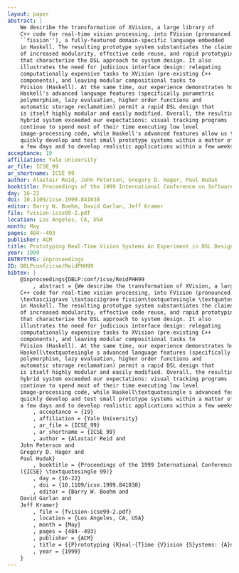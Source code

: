 ```yaml
---
layout: paper
abstract: |
    We describe the transformation of XVision, a large library of
    C++ code for real-time vision processing, into FVision (pronounced
    ``fission''), a fully-featured domain-specific language embedded
    in Haskell. The resulting prototype system substantiates the claims
    of increased modularity, effective code reuse, and rapid prototyping
    that characterize the DSL approach to system design. It also
    illustrates the need for judicious interface design: relegating
    computationally expensive tasks to XVision (pre-existing C++
    components), and leaving modular compositional tasks to
    FVision (Haskell). At the same time, our experience demonstrates how
    Haskell's advanced language features (specifically parametric
    polymorphism, lazy evaluation, higher order functions and
    automatic storage reclamation) permit a rapid DSL design that
    is itself highly modular and easily modified. Overall, the resulting
    hybrid system exceeded our expectations: visual tracking programs
    continue to spend most of their time executing low level
    image-processing code, while Haskell's advanced features allow us to
    quickly develop and test small prototype systems within a matter of
    a few days and to develop realistic applications within a few weeks.
acceptance: 19
affiliation: Yale University
ar_file: ICSE_99
ar_shortname: ICSE 99
author: Alastair Reid, John Peterson, Gregory D. Hager, Paul Hudak
booktitle: Proceedings of the 1999 International Conference on Software Engineering (ICSE '99)
day: 16-22
doi: 10.1109/icse.1999.841038
editor: Barry W. Boehm, David Garlan, Jeff Kramer
file: fvision-icse99-2.pdf
location: Los Angeles, CA, USA
month: May
pages: 484--493
publisher: ACM
title: Prototyping Real-Time Vision Systems An Experiment in DSL Design
year: 1999
ENTRYTYPE: inproceedings
ID: DBLPconf/icse/ReidPHH99
bibtex: |
    @inproceedings{DBLP:conf/icse/ReidPHH99
        , abstract = {We describe the transformation of XVision, a large library of
    C++ code for real-time vision processing, into FVision (pronounced
    \textasciigrave \textasciigrave fission\textquotesingle \textquotesingle ), a fully-featured domain-specific language embedded
    in Haskell. The resulting prototype system substantiates the claims
    of increased modularity, effective code reuse, and rapid prototyping
    that characterize the DSL approach to system design. It also
    illustrates the need for judicious interface design: relegating
    computationally expensive tasks to XVision (pre-existing C++
    components), and leaving modular compositional tasks to
    FVision (Haskell). At the same time, our experience demonstrates how
    Haskell\textquotesingle s advanced language features (specifically parametric
    polymorphism, lazy evaluation, higher order functions and
    automatic storage reclamation) permit a rapid DSL design that
    is itself highly modular and easily modified. Overall, the resulting
    hybrid system exceeded our expectations: visual tracking programs
    continue to spend most of their time executing low level
    image-processing code, while Haskell\textquotesingle s advanced features allow us to
    quickly develop and test small prototype systems within a matter of
    a few days and to develop realistic applications within a few weeks.}
        , acceptance = {19}
        , affiliation = {Yale University}
        , ar_file = {ICSE_99}
        , ar_shortname = {ICSE 99}
        , author = {Alastair Reid and
    John Peterson and
    Gregory D. Hager and
    Paul Hudak}
        , booktitle = {Proceedings of the 1999 International Conference on Software Engineering
    ({ICSE} \textquotesingle 99)}
        , day = {16-22}
        , doi = {10.1109/icse.1999.841038}
        , editor = {Barry W. Boehm and
    David Garlan and
    Jeff Kramer}
        , file = {fvision-icse99-2.pdf}
        , location = {Los Angeles, CA, USA}
        , month = {May}
        , pages = {484--493}
        , publisher = {ACM}
        , title = {{P}rototyping {R}eal-{T}ime {V}ision {S}ystems: {A}n {E}xperiment in {D{S}L} {D}esign}
        , year = {1999}
    }
---
```


